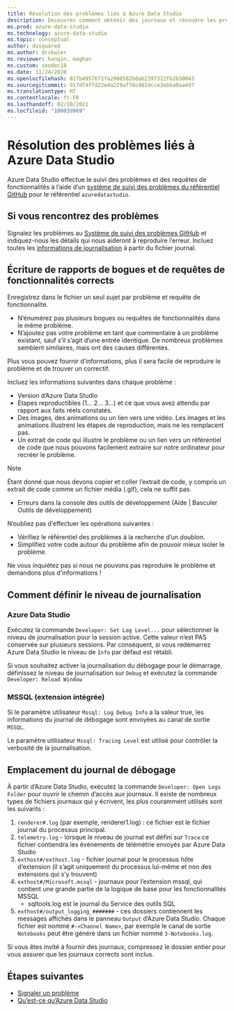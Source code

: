 ```yaml
---
title: Résolution des problèmes liés à Azure Data Studio
description: Découvrez comment obtenir des journaux et résoudre les problèmes d’Azure Data Studio, ce qui est utile pour la création de rapports de bogues.
ms.prod: azure-data-studio
ms.technology: azure-data-studio
ms.topic: conceptual
author: dzsquared
ms.author: drskwier
ms.reviewer: hanqin, maghan
ms.custom: seodec18
ms.date: 11/24/2020
ms.openlocfilehash: 81fb4957672fa2008582b0ab2397322fb2b30043
ms.sourcegitcommit: 917df4ffd22e4a229af7dc481dcce3ebba0aa4d7
ms.translationtype: HT
ms.contentlocale: fr-FR
ms.lasthandoff: 02/10/2021
ms.locfileid: "100039969"
---
```

# <a name="azure-data-studio-troubleshooting"></a>Résolution des problèmes liés à Azure Data Studio
Azure Data Studio effectue le suivi des problèmes et des requêtes de fonctionnalités à l’aide d’un [système de suivi des problèmes du référentiel GitHub](https://github.com/Microsoft/azuredatastudio/issues) pour le référentiel `azuredatastudio`. 

## <a name="if-youve-experienced-any-issue"></a>Si vous rencontrez des problèmes

Signalez les problèmes au [Système de suivi des problèmes GitHub](https://github.com/Microsoft/azuredatastudio/issues) et indiquez-nous les détails qui nous aideront à reproduire l’erreur. Incluez toutes les [informations de journalisation](#how-to-set-the-logging-level) à partir du fichier journal.

## <a name="writing-good-bug-reports-and-feature-requests"></a>Écriture de rapports de bogues et de requêtes de fonctionnalités corrects

Enregistrez dans le fichier un seul sujet par problème et requête de fonctionnalité.

* N’énumérez pas plusieurs bogues ou requêtes de fonctionnalités dans le même problème.
* N’ajoutez pas votre problème en tant que commentaire à un problème existant, sauf s’il s’agit d’une entrée identique. De nombreux problèmes semblent similaires, mais ont des causes différentes.

Plus vous pouvez fournir d’informations, plus il sera facile de reproduire le problème et de trouver un correctif. 

Incluez les informations suivantes dans chaque problème :

* Version d’Azure Data Studio
* Étapes reproductibles (1... 2... 3...) et ce que vous avez attendu par rapport aux faits réels constatés. 
* Des images, des animations ou un lien vers une vidéo. Les images et les animations illustrent les étapes de reproduction, mais ne les remplacent pas.
* Un extrait de code qui illustre le problème ou un lien vers un référentiel de code que nous pouvons facilement extraire sur notre ordinateur pour recréer le problème. 

> [!NOTE]
>  Étant donné que nous devons copier et coller l’extrait de code, y compris un extrait de code comme un fichier média (.gif), cela ne suffit pas. 

* Erreurs dans la console des outils de développement (Aide | Basculer Outils de développement)

N’oubliez pas d’effectuer les opérations suivantes :

* Vérifiez le référentiel des problèmes à la recherche d’un doublon. 
* Simplifiez votre code autour du problème afin de pouvoir mieux isoler le problème. 

Ne vous inquiétez pas si nous ne pouvons pas reproduire le problème et demandons plus d’informations !

## <a name="how-to-set-the-logging-level"></a>Comment définir le niveau de journalisation

### <a name="azure-data-studio"></a>Azure Data Studio
Exécutez la commande `Developer: Set Log Level...` pour sélectionner le niveau de journalisation pour la session active. Cette valeur n’est PAS conservée sur plusieurs sessions. Par conséquent, si vous redémarrez Azure Data Studio le niveau de `Info` par défaut est rétabli. 

Si vous souhaitez activer la journalisation du débogage pour le démarrage, définissez le niveau de journalisation sur `Debug` et exécutez la commande `Developer: Reload Window`

### <a name="mssql-built-in-extension"></a>MSSQL (extension intégrée)

Si le paramètre utilisateur `Mssql: Log Debug Info` a la valeur true, les informations du journal de débogage sont envoyées au canal de sortie `MSSQL`.

Le paramètre utilisateur `Mssql: Tracing Level` est utilisé pour contrôler la verbosité de la journalisation.

## <a name="debug-log-location"></a>Emplacement du journal de débogage
À partir d’Azure Data Studio, exécutez la commande `Developer: Open Logs Folder` pour ouvrir le chemin d’accès aux journaux. Il existe de nombreux types de fichiers journaux qui y écrivent, les plus couramment utilisés sont les suivants :

1. `renderer#.log` (par exemple, renderer1.log) : ce fichier est le fichier journal du processus principal.
1. `telemetry.log` - lorsque le niveau de journal est défini sur `Trace` ce fichier contiendra les événements de télémétrie envoyés par Azure Data Studio
1. `exthost#/exthost.log` - fichier journal pour le processus hôte d’extension (il s’agit uniquement du processus lui-même et non des extensions qui s’y trouvent)
1. `exthost#/Microsoft.mssql` - journaux pour l’extension mssql, qui contient une grande partie de la logique de base pour les fonctionnalités MSSQL
   * sqltools.log est le journal du Service des outils SQL
1. `exthost#/output_logging_#######` - ces dossiers contiennent les messages affichés dans le panneau `Output` d’Azure Data Studio. Chaque fichier est nommé `#-<Channel Name>`, par exemple le canal de sortie `Notebooks` peut être généré dans un fichier nommé `3-Notebooks.log`.

Si vous êtes invité à fournir des journaux, compressez le dossier entier pour vous assurer que les journaux corrects sont inclus. 

## <a name="next-steps"></a>Étapes suivantes
- [Signaler un problème](https://github.com/Microsoft/azuredatastudio/issues)
- [Qu’est-ce qu’Azure Data Studio](what-is-azure-data-studio.md)